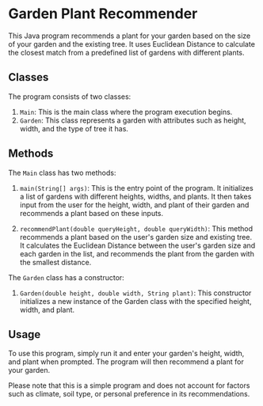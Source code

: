 # Garden Plant Recommender

This Java program recommends a plant for your garden based on the size of your garden and the existing tree. It uses Euclidean Distance to calculate the closest match from a predefined list of gardens with different plants.

## Classes

The program consists of two classes:

1. `Main`: This is the main class where the program execution begins.
2. `Garden`: This class represents a garden with attributes such as height, width, and the type of tree it has.

## Methods

The `Main` class has two methods:

1. `main(String[] args)`: This is the entry point of the program. It initializes a list of gardens with different heights, widths, and plants. It then takes input from the user for the height, width, and plant of their garden and recommends a plant based on these inputs.

2. `recommendPlant(double queryHeight, double queryWidth)`: This method recommends a plant based on the user's garden size and existing tree. It calculates the Euclidean Distance between the user's garden size and each garden in the list, and recommends the plant from the garden with the smallest distance.

The `Garden` class has a constructor:

1. `Garden(double height, double width, String plant)`: This constructor initializes a new instance of the Garden class with the specified height, width, and plant.

## Usage

To use this program, simply run it and enter your garden's height, width, and plant when prompted. The program will then recommend a plant for your garden.

Please note that this is a simple program and does not account for factors such as climate, soil type, or personal preference in its recommendations.